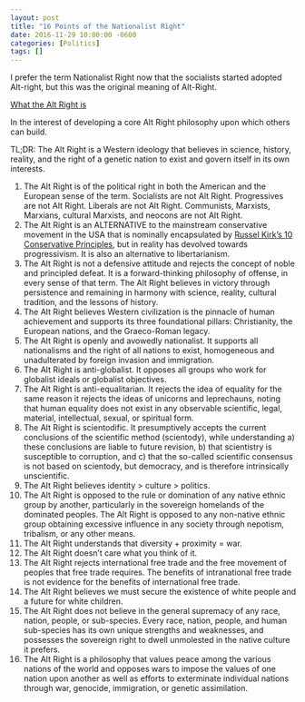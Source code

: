 ```yaml
---
layout: post
title: "16 Points of the Nationalist Right"
date: 2016-11-29 10:00:00 -0600
categories: [Politics]
tags: []
---
```


I prefer the term Nationalist Right now that the socialists started adopted Alt-right, but this was the original meaning of Alt-Right. 

[What the Alt Right is](http://voxday.net/2016/08/what-alt-right-is/)

In the interest of developing a core Alt Right philosophy upon which others can build.

TL;DR: The Alt Right is a Western ideology that believes in science, history, reality, and the right of a genetic nation to exist and govern itself in its own interests.

1. The Alt Right is of the political right in both the American and the European sense of the term. Socialists are not Alt Right. Progressives are not Alt Right. Liberals are not Alt Right. Communists, Marxists, Marxians, cultural Marxists, and neocons are not Alt Right.
1. The Alt Right is an ALTERNATIVE to the mainstream conservative movement in the USA that is nominally encapsulated by [Russel Kirk’s 10 Conservative Principles](http://www.kirkcenter.org/index.php/detail/ten-conservative-principles/), but in reality has devolved towards progressivism. It is also an alternative to libertarianism.
1. The Alt Right is not a defensive attitude and rejects the concept of noble and principled defeat. It is a forward-thinking philosophy of offense, in every sense of that term. The Alt Right believes in victory through persistence and remaining in harmony with science, reality, cultural tradition, and the lessons of history.
1. The Alt Right believes Western civilization is the pinnacle of human achievement and supports its three foundational pillars: Christianity, the European nations, and the Graeco-Roman legacy.
1. The Alt Right is openly and avowedly nationalist. It supports all nationalisms and the right of all nations to exist, homogeneous and unadulterated by foreign invasion and immigration.
1. The Alt Right is anti-globalist. It opposes all groups who work for globalist ideals or globalist objectives.
1. The Alt Right is anti-equalitarian. It rejects the idea of equality for the same reason it rejects the ideas of unicorns and leprechauns, noting that human equality does not exist in any observable scientific, legal, material, intellectual, sexual, or spiritual form.
1. The Alt Right is scientodific. It presumptively accepts the current conclusions of the scientific method (scientody), while understanding a) these conclusions are liable to future revision, b) that scientistry is susceptible to corruption, and c) that the so-called scientific consensus is not based on scientody, but democracy, and is therefore intrinsically unscientific.
1. The Alt Right believes identity > culture > politics.
1. The Alt Right is opposed to the rule or domination of any native ethnic group by another, particularly in the sovereign homelands of the dominated peoples. The Alt Right is opposed to any non-native ethnic group obtaining excessive influence in any society through nepotism, tribalism, or any other means.
1. The Alt Right understands that diversity + proximity = war.
1. The Alt Right doesn’t care what you think of it.
1. The Alt Right rejects international free trade and the free movement of peoples that free trade requires. The benefits of intranational free trade is not evidence for the benefits of international free trade.
1. The Alt Right believes we must secure the existence of white people and a future for white children.
1. The Alt Right does not believe in the general supremacy of any race, nation, people, or sub-species. Every race, nation, people, and human sub-species has its own unique strengths and weaknesses, and possesses the sovereign right to dwell unmolested in the native culture it prefers.
1. The Alt Right is a philosophy that values peace among the various nations of the world and opposes wars to impose the values of one nation upon another as well as efforts to exterminate individual nations through war, genocide, immigration, or genetic assimilation.
